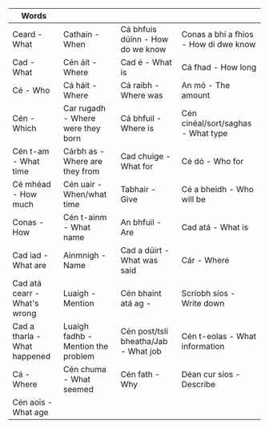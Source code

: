| Words                        |                                    |                                      |                                       |
| ---------------------------- | ---------------------------------- | ------------------------------------ | ------------------------------------- |
| Ceard - What                 | Cathain - When                     | Cá bhfuis dúinn - How do we know     | Conas a bhí a fhios - How di dwe know |
| Cad - What                   | Cén áit - Where                    | Cad é - What is                      | Cá fhad - How long                    |
| Cé - Who                     | Cá háit - Where                    | Cá raibh - Where was                 | An mó - The amount                    |
| Cén - Which                  | Car rugadh - Where were they born  | Cá bhfuil - Where is                 | Cén cinéal/sort/saghas - What type    |
| Cén t-am - What time         | Cárbh as - Where are they from     | Cad chuige - What for                | Cé dó - Who for                       |
| Cé mhéad - How much          | Cén uair - When/what time          | Tabhair - Give                       | Cé a bheidh - Who will be             |
| Conas - How                  | Cén t-ainm - What name             | An bhfuil - Are                      | Cad atá - What is                     |
| Cad iad - What are           | Ainmnigh - Name                    | Cad a dúirt - What was said          | Cár - Where                           |
| Cad atá cearr - What's wrong | Luaigh - Mention                   | Cén bhaint atá ag -                  | Scríobh síos - Write down             |
| Cad a tharla - What happened | Luaigh fadhb - Mention the problem | Cén post/tslí bheatha/Jab - What job | Cén t-eolas - What information        |
| Cá - Where                   | Cén chuma - What seemed            | Cén fath - Why                       | Déan cur síos - Describe              |
| Cén aois - What age          |                                    |                                      |                                       |

